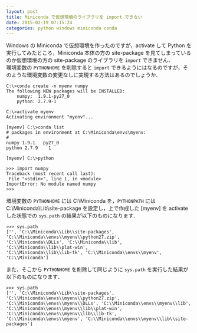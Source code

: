 ```yaml
---
layout: post
title: Miniconda で仮想環境のライブラリを import できない
date: 2015-02-19 07:15:24
categories: python windows miniconda conda
---
```

<p>Windows の Miniconda で仮想環境を作ったのですが，activate して Python を実行してみたところ，Miniconda 本体の方の site-package を見てしまっているのか仮想環境の方の site-package のライブラリを <code>import</code> できません．  <br>
環境変数の <code>PYTHONHOME</code> を削除すると <code>import</code> できるようにはなるのですが，そのような環境変数の変更なしに実現する方法はあるのでしょうか．</p>

<pre><code>C:\&gt;conda create -n myenv numpy
The following NEW packages will be INSTALLED:
    numpy:  1.9.1-py27_0
    python: 2.7.9-1

C:\&gt;activate myenv
Activating environment "myenv"...

[myenv] C:\&gt;conda list
# packages in environment at C:\Miniconda\envs\myenv:
# 
numpy 1.9.1   py27_0
python 2.7.9    1 

[myenv] C:\&gt;python

&gt;&gt;&gt; import numpy
Traceback (most recent call last):
 File "&lt;stdin&gt;", line 1, in &lt;module&gt;
ImportError: No module named numpy
&gt;&gt;&gt;
</code></pre>

<p>環境変数の <code>PYTHONHOME</code> には C:\Miniconda を，<code>PYTHONPATH</code> には C:\Miniconda\Lib\site-package を設定し，上で作成した [myenv] を activate した状態での <code>sys.path</code> の結果が以下のものになります．</p>

<pre><code>&gt;&gt;&gt; sys.path
['', 'C:\\Miniconda\\Lib\\site-packages', 'C:\\Miniconda\\envs\\myenv\\python27.zip', 
'C:\\Miniconda\\DLLs', 'C:\\Miniconda\\lib', 'C:\\Miniconda\\lib\\plat-win', 
'C:\\Miniconda\\lib\\lib-tk', 'C:\\Miniconda\\envs\\myenv', 'C:\\Miniconda']
</code></pre>

<p>また，そこから <code>PYTHONHOME</code> を削除して同じように <code>sys.path</code> を実行した結果が以下のものになります．</p>

<pre><code>&gt;&gt;&gt; sys.path
['', 'C:\\Miniconda\\Lib\\site-packages', 'C:\\Miniconda\\envs\\myenv\\python27.zip', 
'C:\\Miniconda\\envs\\myenv\\DLLs', 'C:\\Miniconda\\envs\\myenv\\lib', 
'C:\\Miniconda\\envs\\myenv\\lib\\plat-win', 'C:\\Miniconda\\envs\\myenv\\lib\\lib-tk', 
'C:\\Miniconda\\envs\\myenv', 'C:\\Miniconda\\envs\\myenv\\lib\\site-packages']
</code></pre>
